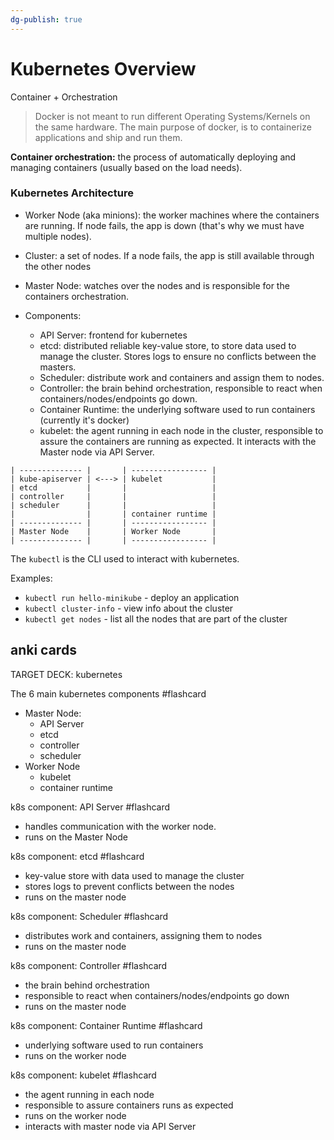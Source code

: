```yaml
---
dg-publish: true
---
```

# Kubernetes Overview

Container + Orchestration

> Docker is not meant to run different Operating Systems/Kernels on the same hardware. The main purpose of docker, is to containerize applications and ship and run them.

**Container orchestration:** the process of automatically deploying and managing containers (usually based on the load needs).

### Kubernetes Architecture

- Worker Node (aka minions): the worker machines where the containers are running. If node fails, the app is down (that's why we must have multiple nodes).
- Cluster: a set of nodes. If a node fails, the app is still available through the other nodes
- Master Node: watches over the nodes and is responsible for the containers orchestration.

- Components:
    - API Server: frontend for kubernetes
    - etcd: distributed reliable key-value store, to store data used to manage the cluster. Stores logs to ensure no conflicts between the masters.
    - Scheduler: distribute work and containers and assign them to nodes.
    - Controller: the brain behind orchestration, responsible to react when containers/nodes/endpoints go down.
    - Container Runtime: the underlying software used to run containers (currently it's docker)
    - kubelet: the agent running in each node in the cluster, responsible to assure the containers are running as expected. It interacts with the Master node via API Server.

```
| -------------- |       | ----------------- |
| kube-apiserver | <---> | kubelet           |
| etcd           |       |                   |
| controller     |       |                   |
| scheduler      |       |                   |
|                |       | container runtime |
| -------------- |       | ----------------- |
| Master Node    |       | Worker Node       |
| -------------- |       | ----------------- |
```

The `kubectl` is the CLI used to interact with kubernetes.

Examples:

- `kubectl run hello-minikube` - deploy an application
- `kubectl cluster-info` - view info about the cluster
- `kubectl get nodes` - list all the nodes that are part of the cluster


## anki cards


TARGET DECK: kubernetes

The 6 main kubernetes components #flashcard 
- Master Node:
    - API Server
    - etcd
    - controller
    - scheduler
- Worker Node
    - kubelet
    - container runtime


k8s component: API Server #flashcard 
- handles communication with the worker node.
- runs on the Master Node

k8s component: etcd #flashcard
- key-value store with data used to manage the cluster
- stores logs to prevent conflicts between the nodes
- runs on the master node

k8s component: Scheduler #flashcard
- distributes work and containers, assigning them to nodes
- runs on the master node


k8s component: Controller #flashcard
- the brain behind orchestration
- responsible to react when containers/nodes/endpoints go down
- runs on the master node

k8s component: Container Runtime #flashcard
- underlying software used to run containers
- runs on the worker node


k8s component: kubelet #flashcard
- the agent running in each node
- responsible to assure containers runs as expected
- runs on the worker node
- interacts with master node via API Server

